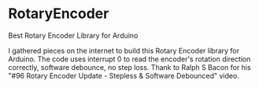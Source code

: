 # RotaryEncoder
Best Rotary Encoder Library for Arduino

I gathered pieces on the internet to build this Rotary Encoder library for Arduino. The code uses interrupt 0 to read the encoder's rotation direction correctly, software debounce, no step loss. Thank to Ralph S Bacon for his "#96 Rotary Encoder Update - Stepless & Software Debounced" video.
